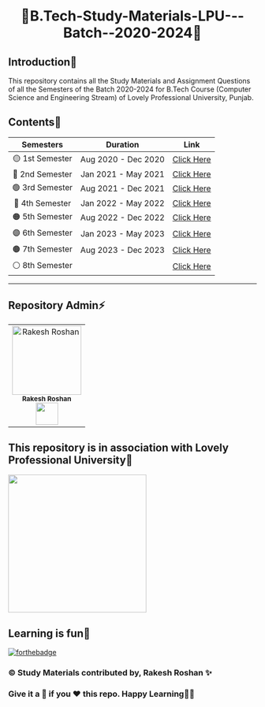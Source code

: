 # <p align="center">📜B.Tech-Study-Materials-LPU---Batch--2020-2024📜</p>

<!-- --------------------------------------------------------------------------------------------------------------------------------------------------------- -->

<h2>Introduction📌</h2>

This repository contains all the Study Materials and Assignment Questions of all the Semesters of the Batch 2020-2024 for B.Tech Course (Computer Science and Engineering Stream) of Lovely Professional University, Punjab.

<!-- --------------------------------------------------------------------------------------------------------------------------------------------------------- -->

<h2>Contents💫</h2>

| Semesters | Duration | Link |
|:---:|:---:|:---:|
|🟡 1st Semester|Aug 2020 - Dec 2020|[Click Here](https://github.com/Rakesh9100/B.Tech-Study-Materials-LPU---Batch--2020-2024/tree/main/1st%20Semester)|
|🔴 2nd Semester|Jan 2021 - May 2021|[Click Here](https://github.com/Rakesh9100/B.Tech-Study-Materials-LPU---Batch--2020-2024/tree/main/2nd%20Semester)|
|🟢 3rd Semester|Aug 2021 - Dec 2021|[Click Here](https://github.com/Rakesh9100/B.Tech-Study-Materials-LPU---Batch--2020-2024/tree/main/3rd%20Semester)|
|🔵 4th Semester|Jan 2022 - May 2022|[Click Here](https://github.com/Rakesh9100/B.Tech-Study-Materials-LPU---Batch--2020-2024/tree/main/4th%20Semester)|
|🟠 5th Semester|Aug 2022 - Dec 2022|[Click Here](https://github.com/Rakesh9100/B.Tech-Study-Materials-LPU---Batch--2020-2024/tree/main/5th%20Semester)|
|🟣 6th Semester|Jan 2023 - May 2023|[Click Here](https://github.com/Rakesh9100/B.Tech-Study-Materials-LPU---Batch--2020-2024/tree/main/6th%20Semester)|
|🟤 7th Semester|Aug 2023 - Dec 2023|[Click Here](https://github.com/Rakesh9100/B.Tech-Study-Materials-LPU---Batch--2020-2024/tree/main/7th%20Semester)|
|⚪ 8th Semester||[Click Here]()|

**************************************************************************
<!-- --------------------------------------------------------------------------------------------------------------------------------------------------------- -->

<h2>Repository Admin⚡</h2>

<table>
<tr>
<td align="center">
<a href="https://github.com/Rakesh9100/"><img src="https://avatars.githubusercontent.com/u/73993775?v=4" height="140px" width="140px" alt="Rakesh Roshan"></a><br><sub><b>Rakesh Roshan</b><br><a href="https://www.linkedin.com/in/rakesh-roshan-9100/"><img src="https://github-production-user-asset-6210df.s3.amazonaws.com/73993775/278833250-adb040ea-e3ef-446e-bcd4-3e8d7d4c0176.png" width="45px" height="45px"></a></sub>
</td>
</tr>
</table>

<!-- --------------------------------------------------------------------------------------------------------------------------------------------------------- -->

<h2>This repository is in association with Lovely Professional University🏫</h2>
<a href = "https://www.lpu.in/"><img src="https://user-images.githubusercontent.com/73993775/218866932-07e6fc27-9ad5-4746-9245-d8cece32c8e5.png" width="280px" alt=""/></a>

<!-- --------------------------------------------------------------------------------------------------------------------------------------------------------- -->

<h2>Learning is fun🧡</h2>

[![forthebadge](https://forthebadge.com/images/badges/built-with-love.svg)](https://forthebadge.com)
<h3>©️ Study Materials contributed by, Rakesh Roshan ✨</h3>
<h3>Give it a 🌟 if you ❤ this repo. Happy Learning👨‍💻</h3>

